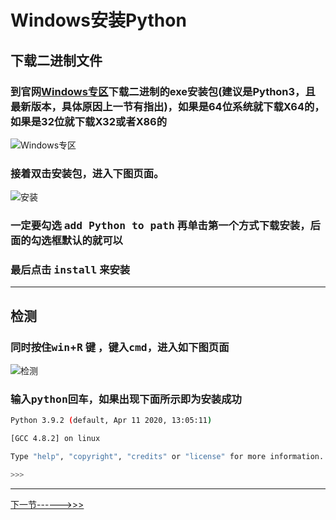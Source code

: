 # Windows安装Python
## 下载二进制文件
### 到官网[Windows专区](https://www.python.org/downloads/windows/)下载二进制的exe安装包(建议是Python3，且最新版本，具体原因上一节有指出)，如果是64位系统就下载X64的，如果是32位就下载X32或者X86的
![Windows专区](https://www.runoob.com/wp-content/uploads/2018/07/A0ADAB69-1DA6-409B-AF85-DA2FC7E0B57F.png)

### 接着双击安装包，进入下图页面。
![安装](https://www.runoob.com/wp-content/uploads/2018/07/20180226150011548.png)
### 一定要勾选 <kbd>add Python to path</kbd> 再单击第一个方式下载安装，后面的勾选框默认的就可以
### 最后点击 <kbd>install</kbd> 来安装  

***
## 检测
### 同时按住<kbd>win</kbd>+<kbd>R</kbd> 键 ，键入<kbd>cmd</kbd>，进入如下图页面
![检测](https://www.runoob.com/wp-content/uploads/2018/07/20170707155742110.png)
### 输入<kbd>python</kbd>回车，如果出现下面所示即为安装成功
```sh
Python 3.9.2 (default, Apr 11 2020, 13:05:11) 

[GCC 4.8.2] on linux

Type "help", "copyright", "credits" or "license" for more information.

>>>
```

***
[下一节------>>>](https://github.com/jychenger/Python-From-Introduction-to-Mastery/blob/main/day1/Day3.md)
